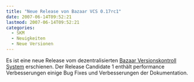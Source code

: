 ```yaml
---
title: "Neue Release von Bazaar VCS 0.17rc1"
date: 2007-06-14T09:52:21
lastmod: 2007-06-14T09:52:21
categories:
  - SKM
  - Neuigkeiten
  - Neue Versionen
---
```

Es ist eine neue Release vom dezentralisierten [Bazaar Versionskontroll System](http://bazaar-vcs.org/) erschienen. Der Release Candidate 1 enthält performance Verbesserungen einige Bug Fixes und Verbesserungen der Dokumentation.
